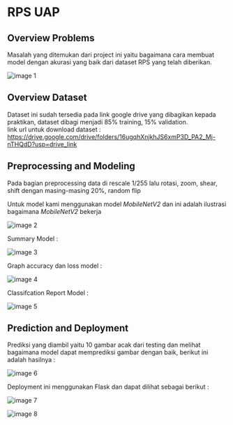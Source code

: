 # RPS UAP

## Overview Problems
Masalah yang ditemukan dari project ini yaitu bagaimana cara membuat model dengan akurasi yang baik dari dataset RPS yang telah diberikan.

![image 1](Images/Gambar-tiap-kelas.png)

## Overview Dataset
Dataset ini sudah tersedia pada link google drive yang dibagikan kepada praktikan, dataset dibagi menjadi 85% training, 15% validation.<br>link url untuk download dataset : https://drive.google.com/drive/folders/16ugqhXnjkhJS6xmP3D_PA2_Mj-nTHQdD?usp=drive_link

## Preprocessing and Modeling
Pada bagian preprocessing data di rescale 1/255 lalu rotasi, zoom, shear, shift dengan masing-masing 20%, random flip

Untuk model kami menggunakan model _MobileNetV2_ dan ini adalah ilustrasi bagaimana _MobileNetV2_ bekerja

![image 2](Images/Mobilenetv2-architecture.png)

Summary Model :

![image 3](Images/Summary.png)

Graph accuracy dan loss model :

![image 4](Images/Acc&Loss-Graph.png)

Classifcation Report Model :

![image 5](Images/Classification-Report.png)

## Prediction and Deployment

Prediksi yang diambil yaitu 10 gambar acak dari testing dan melihat bagaimana model dapat memprediksi gambar dengan baik, berikut ini adalah hasilnya :

![image 6](Images/Predict.png)

Deployment ini menggunakan Flask dan dapat dilihat sebagai berikut :

![image 7](Images/tampilan.png)

![image 8](Images/hasil.png)
